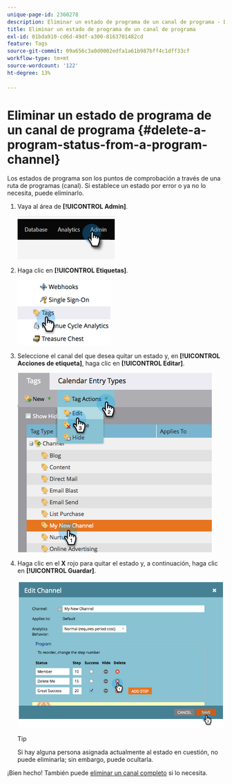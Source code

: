 ```yaml
---
unique-page-id: 2360278
description: Eliminar un estado de programa de un canal de programa - Documentos de Marketo - Documentación del producto
title: Eliminar un estado de programa de un canal de programa
exl-id: 01bda910-cd6d-49df-a300-8163701482cd
feature: Tags
source-git-commit: 09a656c3a0d0002edfa1a61b987bff4c1dff33cf
workflow-type: tm+mt
source-wordcount: '122'
ht-degree: 13%

---
```


# Eliminar un estado de programa de un canal de programa {#delete-a-program-status-from-a-program-channel}

Los estados de programa son los puntos de comprobación a través de una ruta de programas (canal). Si establece un estado por error o ya no lo necesita, puede eliminarlo.

1. Vaya al área de **[!UICONTROL Admin]**.

   ![](assets/delete-a-program-status-from-a-program-channel-1.png)

1. Haga clic en **[!UICONTROL Etiquetas]**.

   ![](assets/delete-a-program-status-from-a-program-channel-2.png)

1. Seleccione el canal del que desea quitar un estado y, en **[!UICONTROL Acciones de etiqueta]**, haga clic en **[!UICONTROL Editar]**.

   ![](assets/delete-a-program-status-from-a-program-channel-3.png)

1. Haga clic en el **X** rojo para quitar el estado y, a continuación, haga clic en **[!UICONTROL Guardar]**.

   ![](assets/delete-a-program-status-from-a-program-channel-4.png)

   >[!TIP]
   >
   >Si hay alguna persona asignada actualmente al estado en cuestión, no puede eliminarla; sin embargo, puede ocultarla.

¡Bien hecho! También puede [eliminar un canal completo](/help/marketo/product-docs/administration/tags/delete-a-program-channel.md) si lo necesita.
